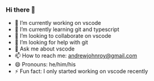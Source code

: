 ### Hi there 👋

- 🔭 I’m currently working on  vscode
- 🌱 I’m currently learning  git and typescript
- 👯 I’m looking to collaborate on  vscode
- 🤔 I’m looking for help with  git
- 💬 Ask me about  vscode
- 📫 How to reach me:  andrewjohnroy@gmail.com
- 😄 Pronouns:  he/him/his
- ⚡ Fun fact:  I only started working on vscode recently

